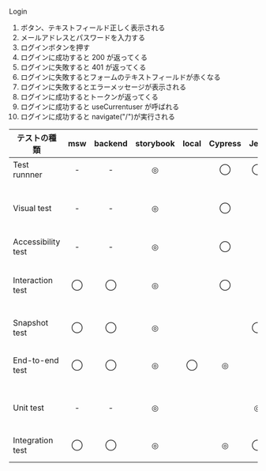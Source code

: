 Login

1. ボタン、テキストフィールド正しく表示される
2. メールアドレスとパスワードを入力する
3. ログインボタンを押す
4. ログインに成功すると 200 が返ってくる
5. ログインに失敗すると 401 が返ってくる
6. ログインに失敗するとフォームのテキストフィールドが赤くなる
7. ログインに失敗するとエラーメッセージが表示される
8. ログインに成功するとトークンが返ってくる
9. ログインに成功すると useCurrentuser が呼ばれる
10. ログインに成功すると navigate("/")が実行される

| テストの種類       | msw | backend | storybook | local | Cypress | Jest |                                   備考(addon 他)                                    | Login Form |
| ------------------ | :-: | :-----: | :-------: | :---: | :-----: | :--: | :---------------------------------------------------------------------------------: | ---------- |
| Test runnner       |  -  |    -    |     ◎     |       |    ◯    |  ◯   |                        @storybook/test-runner, jest, cypress                        | 1 〜 10    |
| Visual test        |  -  |    -    |     ◎     |       |    ◯    |      |       chromatic, @storybook/addon-storyshots for snapshot-based visual tests        | 1          |
| Accessibility test |  -  |    -    |     ◎     |       |    ◯    |      |                         @storybook/addon-a11y, cypress-axe                          | 1 〜 10    |
| Interaction test   |  ◯  |    ◯    |     ◎     |       |    ◯    |      | @storybook/testing-library, @storybook/jest, @storybook/addon-interactions, cypress | 2 〜 6     |
| Snapshot test      |  ◯  |    ◯    |     ◎     |       |         |  ◯   |                     @storybook/addon-storyshots, jest-snapshot                      |            |
| End-to-end test    |  ◯  |    ◯    |     ◎     |   ◯   |    ◎    |      |           cypress, storybook + msw, storybook + backend, local + backend            | 2 〜　 10  |
| Unit test          |  -  |    -    |     ◎     |       |         |  ◎   |           jest for testing individual units (functions, components etc.)            | 2 〜 10    |
| Integration test   |  ◯  |    ◯    |     ◎     |       |    ◎    |  ◯   |           Testing combination of units, cypress for UI integration tests            | 2 〜 10    |

